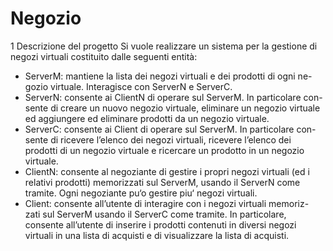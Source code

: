 # Negozio

1 Descrizione del progetto
Si vuole realizzare un sistema per la gestione di negozi virtuali costituito dalle seguenti entità:
- ServerM: mantiene la lista dei negozi virtuali e dei prodotti di ogni ne- gozio virtuale. Interagisce con ServerN e ServerC.
- ServerN: consente ai ClientN di operare sul ServerM. In particolare con- sente di creare un nuovo negozio virtuale, eliminare un negozio virtuale ed aggiungere ed eliminare prodotti da un negozio virtuale.
- ServerC: consente ai Client di operare sul ServerM. In particolare con- sente di ricevere l’elenco dei negozi virtuali, ricevere l’elenco dei prodotti di un negozio virtuale e ricercare un prodotto in un negozio virtuale.
- ClientN: consente al negoziante di gestire i propri negozi virtuali (ed i relativi prodotti) memorizzati sul ServerM, usando il ServerN come tramite. Ogni negoziante pu‘o gestire piu‘ negozi virtuali.
- Client: consente all’utente di interagire con i negozi virtuali memoriz- zati sul ServerM usando il ServerC come tramite. In particolare, consente all’utente di inserire i prodotti contenuti in diversi negozi virtuali in una lista di acquisti e di visualizzare la lista di acquisti.
